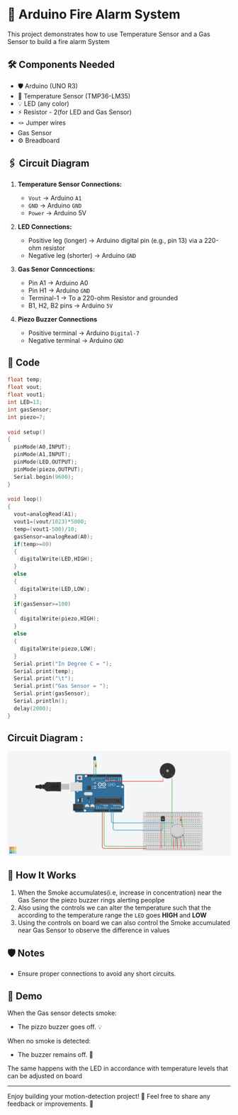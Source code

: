 # 🚀 Arduino Fire Alarm System

This project demonstrates how to use Temperature Sensor and a Gas Sensor to build a fire alarm System 

## 🛠️ Components Needed

- 🛡️ Arduino (UNO R3)
- 🔴 Temperature Sensor (TMP36-LM35)
- 💡 LED (any color)
- ⚡ Resistor - 2(for LED and Gas Sensor)
- 🪢 Jumper wires
- Gas Sensor
- ⚙️ Breadboard

## 🖇️ Circuit Diagram

1. **Temperature Sensor Connections:**
   - `Vout` -> Arduino `A1`
   - `GND` -> Arduino `GND`
   - `Power` -> Arduino 5V

2. **LED Connections:**
   - Positive leg (longer) -> Arduino digital pin (e.g., pin 13) via a 220-ohm resistor
   - Negative leg (shorter) -> Arduino `GND`

3. **Gas Senor Conncections:**   
   - Pin A1 -> Arduino A0
   - Pin H1 -> Arduino `GND`
   - Terminal-1 -> To a 220-ohm Resistor and grounded
   - B1, H2, B2 pins -> Arduino `5V`
4. **Piezo Buzzer Connections**
   - Positive terminal -> Arduino `Digital-7`
   - Negative terminal -> Arduino `GND`


## 📜 Code 
```Cpp
float temp;
float vout;
float vout1;
int LED=13;
int gasSensor;
int piezo=7;

void setup()
{
  pinMode(A0,INPUT);
  pinMode(A1,INPUT);
  pinMode(LED,OUTPUT);
  pinMode(piezo,OUTPUT);
  Serial.begin(9600);
} 

void loop()
{
  vout=analogRead(A1);
  vout1=(vout/1023)*5000;
  temp=(vout1-500)/10;
  gasSensor=analogRead(A0);
  if(temp>=80)
  {
    digitalWrite(LED,HIGH);
  } 
  else
  {
    digitalWrite(LED,LOW);
  } 
  if(gasSensor>=100)
  {
    digitalWrite(piezo,HIGH);
  } 
  else
  {
    digitalWrite(piezo,LOW);
  }  
  Serial.print("In Degree C = ");
  Serial.print(temp);
  Serial.print("\t");
  Serial.print("Gas Sensor = ");
  Serial.print(gasSensor);
  Serial.println();
  delay(2000);
}  
```
## Circuit Diagram : 
![Circuit Diagram](.\CircuitDiagram.png)

## 🚦 How It Works

1. When the Smoke accumulates(i.e, increase in concentration) near the Gas Senor the piezo buzzer rings alerting peoplpe
2. Also using the controls we can alter the temperature such that the according to the temperature range the `LED` goes **HIGH** and **LOW**
3. Using the controls on board we can also control the Smoke accumulated near Gas Sensor to observe the difference in values

## 🛡️ Notes

- Ensure proper connections to avoid any short circuits.

## 🌟 Demo

When the Gas sensor detects smoke:
- The pizzo buzzer goes off. 💡

When no smoke is detected:
- The buzzer remains off. 🌙

The same happens with the LED in accordance with temperature levels that can be adjusted on board



---

Enjoy building your motion-detection project! 🥳 Feel free to share any feedback or improvements. 🚀
